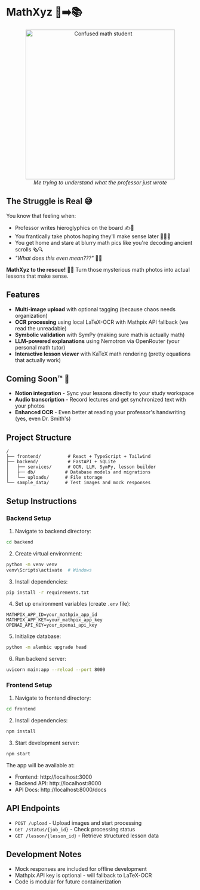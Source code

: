 # MathXyz 📸➡️📚

<div align="center">
  <img src="https://media.giphy.com/media/WRQBXSCnEFJIuxktnw/giphy.gif" alt="Confused math student" width="400"/>
  <br>
  <em>Me trying to understand what the professor just wrote</em>
</div>


## The Struggle is Real 😅

You know that feeling when:
- Professor writes hieroglyphics on the board ✍️🔮
- You frantically take photos hoping they'll make sense later 📸📸📸
- You get home and stare at blurry math pics like you're decoding ancient scrolls 🗞️🔍
- *"What does this even mean???"* 😵‍💫

**MathXyz to the rescue!** 🦸‍♂️ Turn those mysterious math photos into actual lessons that make sense.

## Features

- **Multi-image upload** with optional tagging (because chaos needs organization)
- **OCR processing** using local LaTeX-OCR with Mathpix API fallback (we read the unreadable)
- **Symbolic validation** with SymPy (making sure math is actually math)
- **LLM-powered explanations** using Nemotron via OpenRouter (your personal math tutor)
- **Interactive lesson viewer** with KaTeX math rendering (pretty equations that actually work)

## Coming Soon™ 🚀

- **Notion integration** - Sync your lessons directly to your study workspace
- **Audio transcription** - Record lectures and get synchronized text with your photos
- **Enhanced OCR** - Even better at reading your professor's handwriting (yes, even Dr. Smith's)

## Project Structure

```
/
├── frontend/          # React + TypeScript + Tailwind
├── backend/           # FastAPI + SQLite
│   ├── services/      # OCR, LLM, SymPy, lesson builder
│   ├── db/           # Database models and migrations
│   └── uploads/      # File storage
└── sample_data/      # Test images and mock responses
```

## Setup Instructions

### Backend Setup

1. Navigate to backend directory:
```bash
cd backend
```

2. Create virtual environment:
```bash
python -m venv venv
venv\Scripts\activate  # Windows
```

3. Install dependencies:
```bash
pip install -r requirements.txt
```

4. Set up environment variables (create `.env` file):
```env
MATHPIX_APP_ID=your_mathpix_app_id
MATHPIX_APP_KEY=your_mathpix_app_key
OPENAI_API_KEY=your_openai_api_key
```

5. Initialize database:
```bash
python -m alembic upgrade head
```

6. Run backend server:
```bash
uvicorn main:app --reload --port 8000
```

### Frontend Setup

1. Navigate to frontend directory:
```bash
cd frontend
```

2. Install dependencies:
```bash
npm install
```

3. Start development server:
```bash
npm start
```

The app will be available at:
- Frontend: http://localhost:3000
- Backend API: http://localhost:8000
- API Docs: http://localhost:8000/docs

## API Endpoints

- `POST /upload` - Upload images and start processing
- `GET /status/{job_id}` - Check processing status
- `GET /lesson/{lesson_id}` - Retrieve structured lesson data

## Development Notes

- Mock responses are included for offline development
- Mathpix API key is optional - will fallback to LaTeX-OCR
- Code is modular for future containerization
